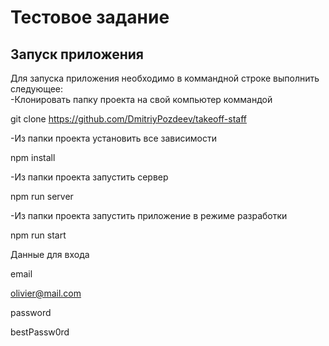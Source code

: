 
# Тестовое задание 

## Запуск приложения
Для запуска приложения необходимо в коммандной строке выполнить следующее:  
-Клонировать папку проекта на свой компьютер коммандой   

git clone https://github.com/DmitriyPozdeev/takeoff-staff  

-Из папки проекта установить все зависимости  

npm install  

-Из папки проекта запустить сервер  

npm run server  

-Из папки проекта запустить приложение в режиме разработки  

npm run start  

Данные для входа  

email  

olivier@mail.com  

password  

bestPassw0rd  
